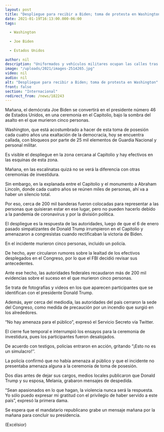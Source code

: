 ```yaml
---
layout: post
title: "Despliegue para recibir a Biden; toma de protesta en Washington"
date: 2021-01-19T16:13:00.000-06:00
tags:
  
  - Washington
  
  - Joe Biden
  
  - Estados Unidos
  
author: nil
description: "Uniformados y vehículos militares ocupan las calles tras el asalto del 6 de enero; el demócrata asume la presidencia de EU mañana"
image: "/uploads/2021/images-2514265.jpg"
video: nil
audio: nil
alt: "Despliegue para recibir a Biden; toma de protesta en Washington"
front: false
section: "Internacional"
redirect_from: /news/182243
---
```


Mañana, el demócrata Joe Biden se convertirá en el presidente número 46 de Estados Unidos, en una ceremonia en el Capitolio, bajo la sombra del asalto en el que murieron cinco personas.

Washington, que está acostumbrado a hacer de esta toma de posesión cada cuatro años una exaltación de la democracia, hoy se encuentra callada, con bloqueos por parte de 25 mil elementos de Guardia Nacional y personal militar.

Es visible el despliegue en la zona cercana al Capitolio y hay efectivos en las esquinas de esta zona.

Mañana, en las escalinatas quizá no se verá la diferencia con otras ceremonias de investidura.

Sin embargo, en la explanada entre el Capitolio y el monumento a Abraham Lincoln, donde cada cuatro años se reúnen miles de personas, ahí va a haber un silencio total.

Por eso, cerca de 200 mil banderas fueron colocadas para representar a las personas que quisieran estar en ese lugar, pero no pueden hacerlo debido a la pandemia de coronavirus y por la división política.

El despliegue es la respuesta de las autoridades, luego de que el 6 de enero pasado simpatizantes de Donald Trump irrumpieron en el Capitolio y amenazaron a congresistas cuando rectificaban la victoria de Biden.

En el incidente murieron cinco personas, incluido un policía.

De hecho, ayer circularon rumores sobre la lealtad de los efectivos desplegados en el Congreso, por lo que el FBI decidió revisar sus antecedentes.

Ante ese hecho, las autoridades federales recaudaron más de 200 mil evidencias sobre el suceso en el que murieron cinco personas.

Se trata de fotografías y videos en los que aparecen participantes que se identifican con el presidente Donald Trump.

Además, ayer cerca del mediodía, las autoridades del país cerraron la sede del Congreso, como medida de precaución por un incendio que surgió en los alrededores.

“No hay amenaza para el público”, expresó el Servicio Secreto vía Twitter.

El cierre fue temporal e interrumpió los ensayos para la ceremonia de investidura, pues los participantes fueron desalojados. 

De acuerdo con testigos, policías entraron en acción, gritando “¡Esto no es un simulacro!’’.

La policía confirmó que no había amenaza al público y que el incidente no presentaba amenaza alguna a la ceremonia de toma de posesión.

Dos días antes de dejar sus cargos, medios locales publicaron que Donald Trump y su esposa, Melania, grabaron mensajes de despedida.

“Sean apasionados en lo que hagan, la violencia nunca será la respuesta. Yo sólo puedo expresar mi gratitud con el privilegio de haber servido a este país”, expresó la primera dama.

Se espera que el mandatario republicano grabe un mensaje mañana por la mañana para concluir su presidencia.

(Excélsior)